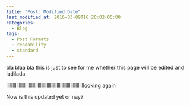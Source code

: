 ```yaml
---
title: "Post: Modified Date"
last_modified_at: 2016-03-09T16:20:02-05:00
categories:
  - Blog
tags:
  - Post Formats
  - readability
  - standard
---
```

bla blaa bla this is just to see for me whether this page will be edited and ladilada

llllllllllllllllllllllllllllllllllllllllllllllllllllllllllllllooking again



Now is this updated yet or nay?
